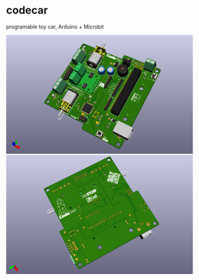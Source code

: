 # codecar
programable toy car, Arduino + Microbit

![](./hardware/codecar.png)
![](./hardware/codecar1.png)
